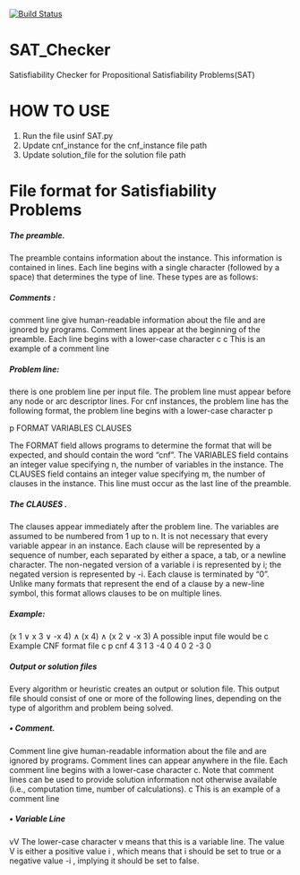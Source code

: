 [![Build Status](https://travis-ci.org/dheerajalim/SAT_Checker.svg?branch=master)](https://travis-ci.org/dheerajalim/SAT_Checker)

# SAT_Checker
Satisfiability Checker for Propositional Satisfiability Problems(SAT)

# HOW TO USE
1. Run the file usinf SAT.py
2. Update cnf_instance for the cnf_instance file path
3. Update solution_file for the solution file path

# File format for Satisfiability Problems
##### The preamble. 
The preamble contains information about the instance. This
information is contained in lines. Each line begins with a single character
(followed by a space) that determines the type of line. These types are as
follows:
##### Comments : 
comment line give human-readable information about the
file and are ignored by programs. Comment lines appear at the
beginning of the preamble. Each line begins with a lower-case
character c
c This is an example of a comment line
##### Problem line: 
there is one problem line per input file. The problem line
must appear before any node or arc descriptor lines. For cnf instances,
the problem line has the following format, the problem line begins with
a lower-case character p

p FORMAT VARIABLES CLAUSES

The FORMAT field allows programs to determine the format that will
be expected, and should contain the word “cnf”. The VARIABLES field
contains an integer value specifying n, the number of variables in the
instance. The CLAUSES field contains an integer value specifying m,
the number of clauses in the instance. This line must occur as the last
line of the preamble.
#####  The CLAUSES . 
The clauses appear immediately after the problem
line. The variables are assumed to be numbered from 1 up to n. It is
not necessary that every variable appear in an instance. Each clause
will be represented by a sequence of number, each separated by
either a space, a tab, or a newline character. The non-negated version
of a variable i is represented by i; the negated version is represented
by -i.
Each clause is terminated by “0”. Unlike many formats that represent
the end of a clause by a new-line symbol, this format allows clauses to
be on multiple lines.

#####  Example:
(x 1 ∨ x 3 ∨ -x 4) ∧ (x 4) ∧ (x 2 ∨ -x 3)
A possible input file would be
c Example CNF format file
c
p cnf 4 3
1 3 -4 0
4 0
2 -3 0

#####  Output or solution files
Every algorithm or heuristic creates an output or solution file. This output file
should consist of one or more of the following lines, depending on the type
of algorithm and problem being solved.
#####  • Comment.
Comment line give human-readable information about the
file and are ignored by programs. Comment lines can appear
anywhere in the file. Each comment line begins with a lower-case
character c. Note that comment lines can be used to provide solution
information not otherwise available (i.e., computation time, number of
calculations).
c This is an example of a comment line
#####  • Variable Line
vV
The lower-case character v means that this is a variable line. The
value V is either a positive value i , which means that i should be set to
true or a negative value -i , implying it should be set to false.



